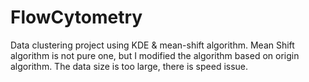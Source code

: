 # FlowCytometry
Data clustering project using KDE &amp; mean-shift algorithm. Mean Shift algorithm is not pure one, but I modified the algorithm based on origin algorithm.  The data size is too large, there is speed issue.
